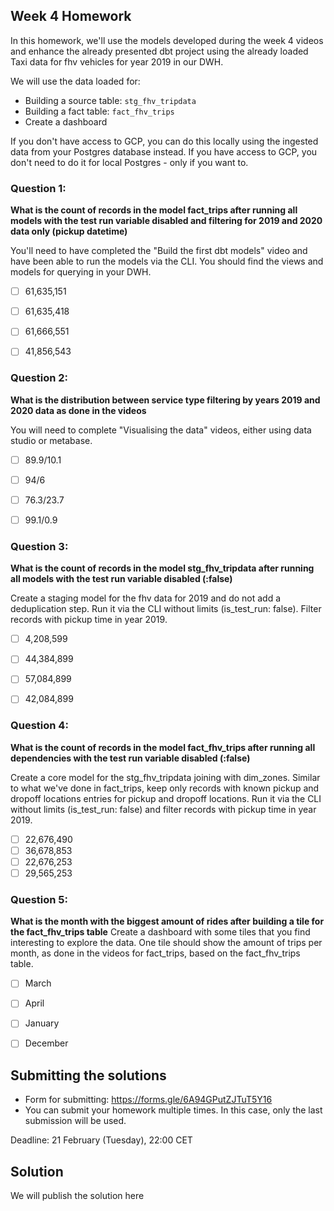 ## Week 4 Homework

In this homework, we'll use the models developed during the week 4 videos and enhance the already presented dbt project using the already loaded Taxi data for fhv vehicles for year 2019 in our DWH.

We will use the data loaded for:

* Building a source table: `stg_fhv_tripdata`
* Building a fact table: `fact_fhv_trips`
* Create a dashboard

If you don't have access to GCP, you can do this locally using the ingested data from your Postgres database
instead. If you have access to GCP, you don't need to do it for local Postgres -
only if you want to.

### Question 1:

**What is the count of records in the model fact_trips after running all models with the test run variable disabled and filtering for 2019 and 2020 data only (pickup datetime)**

You'll need to have completed the "Build the first dbt models" video and have been able to run the models via the CLI.
You should find the views and models for querying in your DWH.

- [ ] 61,635,151
- [ ] 61,635,418
- [ ] 61,666,551
- [ ] 41,856,543


### Question 2:

**What is the distribution between service type filtering by years 2019 and 2020 data as done in the videos**

You will need to complete "Visualising the data" videos, either using data studio or metabase.

- [ ] 89.9/10.1
- [ ] 94/6
- [ ] 76.3/23.7
- [ ] 99.1/0.9


### Question 3:

**What is the count of records in the model stg_fhv_tripdata after running all models with the test run variable disabled (:false)**

Create a staging model for the fhv data for 2019 and do not add a deduplication step. Run it via the CLI without limits (is_test_run: false).
Filter records with pickup time in year 2019.

- [ ] 4,208,599
- [ ] 44,384,899
- [ ] 57,084,899
- [ ] 42,084,899


### Question 4:

**What is the count of records in the model fact_fhv_trips after running all dependencies with the test run variable disabled (:false)**

Create a core model for the stg_fhv_tripdata joining with dim_zones.
Similar to what we've done in fact_trips, keep only records with known pickup and dropoff locations entries for pickup and dropoff locations.
Run it via the CLI without limits (is_test_run: false) and filter records with pickup time in year 2019.

- [ ] 22,676,490
- [ ] 36,678,853
- [ ] 22,676,253
- [ ] 29,565,253

### Question 5:

**What is the month with the biggest amount of rides after building a tile for the fact_fhv_trips table**
Create a dashboard with some tiles that you find interesting to explore the data. One tile should show the amount of trips per month, as done in the videos for fact_trips, based on the fact_fhv_trips table.

- [ ] March
- [ ] April
- [ ] January
- [ ] December



## Submitting the solutions

* Form for submitting: https://forms.gle/6A94GPutZJTuT5Y16
* You can submit your homework multiple times. In this case, only the last submission will be used.

Deadline: 21 February (Tuesday), 22:00 CET


## Solution

We will publish the solution here